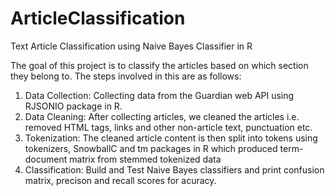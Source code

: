 # ArticleClassification
Text Article Classification using Naive Bayes Classifier in R

The goal of this project is to classify the articles based on which section they belong to. The steps involved in this are as follows:
1. Data Collection:
   Collecting data from the Guardian web API using RJSONIO package in R. 
2. Data Cleaning:
   After collecting articles, we cleaned the articles i.e. removed HTML tags, links and other non-article text, punctuation etc.
3. Tokenization:
   The cleaned article content is then split into tokens using tokenizers, SnowballC and tm packages in R which produced term-document matrix from stemmed tokenized data
4. Classification:
   Build and Test Naive Bayes classifiers and print confusion matrix, precison and recall scores for acuracy.

